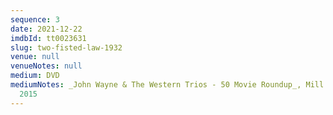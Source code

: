 ```yaml
---
sequence: 3
date: 2021-12-22
imdbId: tt0023631
slug: two-fisted-law-1932
venue: null
venueNotes: null
medium: DVD
mediumNotes: _John Wayne & The Western Trios - 50 Movie Roundup_, Mill Creek Entertainment,
  2015
---
```


